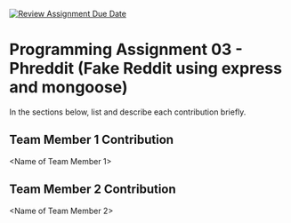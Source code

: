 [![Review Assignment Due Date](https://classroom.github.com/assets/deadline-readme-button-22041afd0340ce965d47ae6ef1cefeee28c7c493a6346c4f15d667ab976d596c.svg)](https://classroom.github.com/a/yvxsppkI)
# Programming Assignment 03 - Phreddit (Fake Reddit using express and mongoose)

In the sections below, list and describe each contribution briefly.

## Team Member 1 Contribution
<Name of Team Member 1>

## Team Member 2 Contribution
<Name of Team Member 2>
